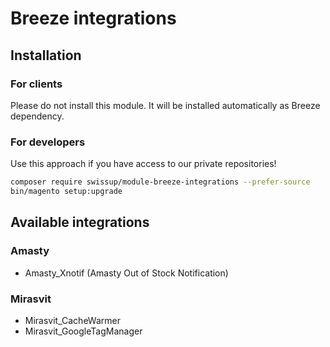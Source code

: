 # Breeze integrations

## Installation

### For clients

Please do not install this module. It will be installed automatically as Breeze dependency.

### For developers

Use this approach if you have access to our private repositories!

```bash
composer require swissup/module-breeze-integrations --prefer-source
bin/magento setup:upgrade
```

## Available integrations

### Amasty

- Amasty_Xnotif (Amasty Out of Stock Notification)

### Mirasvit

- Mirasvit_CacheWarmer
- Mirasvit_GoogleTagManager

